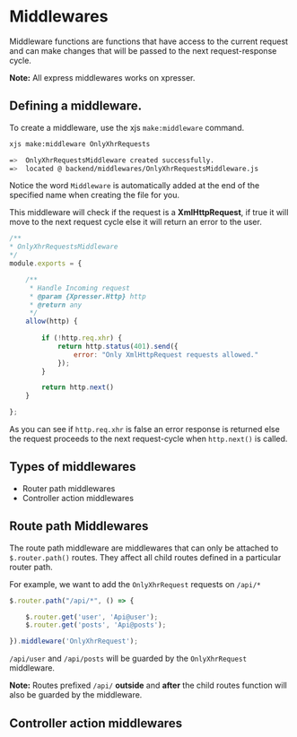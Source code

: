 # Middlewares
Middleware functions are functions that have access to the current request  and can make changes that will be passed to the next request-response cycle. 

**Note:** All express middlewares works on xpresser.

## Defining a middleware.
To create a middleware, use the xjs `make:middleware` command.
```sh
xjs make:middleware OnlyXhrRequests
````
```sh
=>  OnlyXhrRequestsMiddleware created successfully. 
=>  located @ backend/middlewares/OnlyXhrRequestsMiddleware.js
```
Notice the word `Middleware` is automatically added at the end of the specified name when creating the file for you.

This middleware will check if the request is a **XmlHttpRequest**, if true it will move to the next request cycle else it will return an error to the user.

```javascript
/**
* OnlyXhrRequestsMiddleware
*/
module.exports = {

    /**
     * Handle Incoming request
     * @param {Xpresser.Http} http
     * @return any
     */
    allow(http) {
        
        if (!http.req.xhr) {
            return http.status(401).send({
                error: "Only XmlHttpRequest requests allowed."
            });
        }

        return http.next()   
    }

};
```
As you can see if `http.req.xhr` is false an error response is returned else the request proceeds to the next request-cycle when `http.next()` is called.

## Types of middlewares
* Router path middlewares
* Controller action middlewares

## Route path Middlewares
The route path middleware are middlewares that can only be attached to `$.router.path()` routes.
They affect all child routes defined in a particular router path.

For example, we want to add the `OnlyXhrRequest` requests on `/api/*`
```javascript
$.router.path("/api/*", () => {

    $.router.get('user', 'Api@user');
    $.router.get('posts', 'Api@posts');

}).middleware('OnlyXhrRequest');
```
`/api/user` and `/api/posts` will be guarded by the `OnlyXhrRequest` middleware.

**Note:** Routes prefixed `/api/` **outside** and **after** the child routes function will also be guarded by the middleware.

## Controller action middlewares